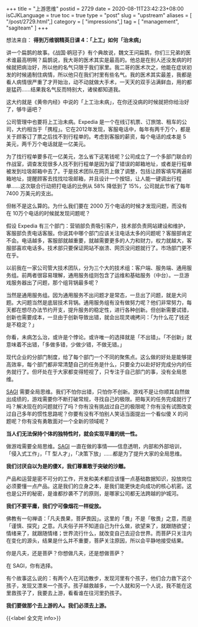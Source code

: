 +++
title = "上游思维"
postid = 2729
date = 2020-08-11T23:42:23+08:00
isCJKLanguage = true
toc = true
type = "post"
slug = "upstream"
aliases = [ "/post/2729.html",]
category = [ "impressions",]
tag = [ "management", "sagiteam" ]
+++

想法来自： **得到万维钢精英日课 4：「上工」如何「治未病」**

<!--more-->

讲一个扁鹊的故事。《战国·鹖冠子》有个典故说，魏文王问扁鹊，你们三兄弟的医术谁最高明啊？扁鹊说，我大哥的医术其实是最高的。他总是在别人还没发病的时候就把病治好，所以他的名气只限于我们家里。我二哥的医术次之，他能在症状初发的时候遏制住病情，所以他只在我们村里有些名气。我的医术其实最差，我都是看人病情很严重了才开始治，动不动就做大手术，一天天的双手沾满鲜血，用的都是猛药……结果我名气反而特别大，诸侯都知道我。

这大约就是《黄帝内经》中说的「上工治未病」，在你还没病的时候就把你给治好了，够牛逼吧？

公司管理中也要将上工治未病。Expedia 是一个在线订机票、订旅馆、租车的公司，大约相当于「携程」。它在2012年发现，客服电话中，每年有两千万个，都是关于顾客订了票之后找不到行程单的。考虑到客服的薪资，每个电话的成本是 5 美元，两千万个电话就是一亿美元。

为了找行程单要多花一亿美元，怎么省下这笔钱呢？公司成立了一个多部门联合的作战室，调查发现很多人找不到行程单是因为留了错误的邮箱地址，或者是行程单被发到垃圾邮箱中去了。于是技术团队在网页上做了调整，包括让顾客填写两遍邮箱地址，提醒顾客去找找垃圾邮箱，并且设计一个按钮，让人能一键调出行程单……这次联合行动把打电话的比例从 58% 降低到了 15%，公司就此节省了每年 7400 万美元的支出。

但帐不是这么算的。为什么我们要在 2000 万个电话的时候才发现问题，而没有在 10万个电话的时候就发现问题呢？

假设 Expedia 有三个部门：营销部负责吸引客户，技术部负责网站建设和维护，客服部负责电话客服。你说其中哪个部门应该关注电话太多的问题呢？客服部肯定不会。电话越多，客服部就越重要，就越需要更多的人力和财力，权力就越大，客服部喜欢电话多。技术部只要保证网站不崩溃、网页没问题就行了。市场部门更不在乎。

以前我在一家公司管大技术团队，分为三个大的技术组：客户端、服务端、通用服务组。前两者很容易理解，通用服务组则包含了运维和基础服务（中台）。一旦游戏服务器出了问题，那个组背锅最多呢？

当然是通用服务组。因为通用服务不出问题才是常态，一旦出了问题，就是大问题。大问题当然是底层技术背锅。通用服务组有没有做努力呢？他们非常努力，每天都在想尽办法节约开支，提升服务的稳定性，进行各种创新。但创新需要试错，创新也需要成本，一旦由于创新导致出错，就会出现灵魂拷问：「为什么花了钱还是不稳定？」

你看，未病怎么治，或许是个悖论。或许唯一的选择就是「不出错」。「不创新」就意味着不出错，「多做多错，少做少错，不做无错。」

现代企业的分部门制度，给了每个部门一个不同的聚焦点。这么做的好处是能够提高效率，每个部门都非常清楚自己的任务是什么，只要全力以赴好好完成分内的任务就行了。但坏处在于大家都变得短视了，只专注于自己部门的事，没有全局思维。

[SAGI](/tag/sagiteam/) 需要全局思维。我们不怕你出错，只怕你不创新。游戏不是让你顺其自然做出成绩的，游戏需要你不断打破常规，寻找自己的极限。把每天的任务完成就行了吗？解决现在的问题就行了吗？你有没有挑战过自己的极限呢？你有没有试图改变过自己多年的惯性思路呢？你要有没有不怕别人笑话当面提出一个看似傻 X 的问题呢？你有没有勇敢面对一个全新的领域呢？

**当人们无法保持个体的独特性时，就会实现平庸的统一性。**

做游戏需要全局思维。[SAGI](/tag/sagiteam/) 一直在做的事情——信息透明，内部和外部培训，「侵入式工作」，「T 型人才」，「决策下放」……都是为了提升大家的全局思维。

**我们讨厌自以为是的傻X，我们尊重敢于突破的沙雕。**

产品和运营是密不可分的工作，开发和美术都应该懂一点基础数据知识，投放岗位必须要懂一点产品。这是我们的立身之本，是我们能更快走向成功的核心机密。这也是公开的秘密，是谁都抄袭不了的原则，是哪家公司都无法跨越的护城河。

**我们不要平庸，我们宁可像烟花一样绽放。**

佛教有一句禅语：「凡夫畏果，菩萨畏因」。这里的「畏」不是「敬畏」之意，而是「谨慎、探究」之意。凡夫俗子并不知道自己为什么做，欲望来了，就跟随欲望；情绪来了，就跟随情绪；世界流行什么，就改变自己去迎合世界。而菩萨只关注内在变化的源头，结果是什么并不重要，菩萨关注原因，所以会平静地接受结果。

你是凡夫，还是菩萨？你想做凡夫，还是想做菩萨？

在 SAGI，你有选择。

有个故事这么说的：有两个人在河边散步，发现河里有个孩子，他们合力救下这个孩子，发现又漂来一个孩子。孩子越救越多，一个人就和另一个人说，我不能在这里救孩子了，我要去上游，看看谁在往河里扔孩子。

**我们要做那个去上游的人。我们必须去上游。**

{{<label 全文完 info>}}